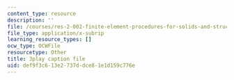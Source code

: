 ```yaml
---
content_type: resource
description: ''
file: /courses/res-2-002-finite-element-procedures-for-solids-and-structures-spring-2010/def9f3c613e2737ddce81e1d159c776e_L98VIorbFB0.srt
file_type: application/x-subrip
learning_resource_types: []
ocw_type: OCWFile
resourcetype: Other
title: 3play caption file
uid: def9f3c6-13e2-737d-dce8-1e1d159c776e
---
```

